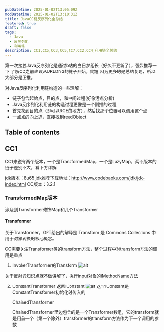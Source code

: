 ```yaml
---
pubDatetime: 2025-01-02T13:05:09Z
modDatetime: 2025-01-02T13:10:31Z
title: JavaCC链反序列化全总结
featured: true
draft: false
tags:
  - Java
  - 反序列化
  - 利用链
description: CC1,CC6,CC3,CC5,CC7,CC2,CC4,利用链全总结
---
```


第一次接触Java反序列化是通过b站的白日梦组长（好久不更新了），强烈推荐一下
了解CC之前建议从URLDNS的链子开始，简短
因为更多的是总结复现，所以大部分是正推。

对Java反序列化利用链构造的一些理解：
* 链子包含起始点，目的点，和中间过程(好像污点分析)
* Java反序列化利用链的构造过程更像是一个倒推的过程
* 首先找到目的点（即可以RCE的地方），然后找那个位置可以调用这个点
* 一点点的向上追，直接找到readObject

## Table of contents

##  CC1
CC1来说有两个版本，一个是TransformedMap，一个是LazyMap，两个版本的链子差别不大，看下方详解

jdk版本：8u65
jdk推荐下载地址：http://www.codebaoku.com/jdk/jdk-index.html
CC版本：3.2.1
### TransformedMap版本

涉及到Transformer修饰Map和几个Transformer
#### Transformer

关于Transformer，GPT给出的解释是 Transform 是 Commons Collections 中用于对象转换的核心概念。

CC需要关注Transformer类的transform方法，整个过程中对transform方法的调用是重点

1. InvokerTransformer的Transform
![alt](https://files.gitbook.com/v0/b/gitbook-x-prod.appspot.com/o/spaces%2FOGphWVFc2xi7SLrwHeD2%2Fuploads%2FgxoVO32tnjN92ZWBPzP7%2F%E5%9B%BE%E7%89%87.png?alt=media)

关于反射的知识点就不做讲解了，执行input对象的iMethodName方法

2. ConstantTransformer
返回iConstant
![alt](https://files.gitbook.com/v0/b/gitbook-x-prod.appspot.com/o/spaces%2FOGphWVFc2xi7SLrwHeD2%2Fuploads%2FgxoVO32tnjN92ZWBPzP7%2F%E5%9B%BE%E7%89%87.png?alt=media)
这个iConstant是ConstantTransformer初始化时传入的

    ChainedTransformer



    ChainedTransformer里边包含的是一个Transformer数组，它的transform就是用前一个（第一个除外）transformer的transform方法作为下一个调用的参数


